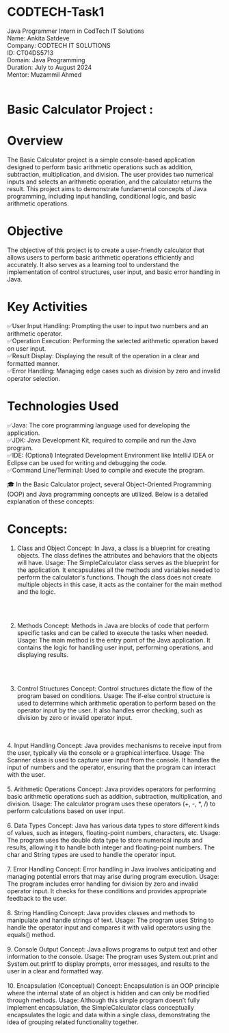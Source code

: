 # CODTECH-Task1
Java Programmer Intern in CodTech IT Solutions
<br>
Name: Ankita Satdeve
<br>
Company: CODTECH IT SOLUTIONS
<br>
ID: CT04DS5713
<br>
Domain: Java Programming
<br>
Duration: July to August 2024
<br>
Mentor: Muzammil Ahmed
<br>
<br>

# Basic Calculator Project :
# Overview
The Basic Calculator project is a simple console-based application designed to perform basic arithmetic operations such as addition, subtraction, multiplication, and division. The user provides two numerical inputs and selects an arithmetic operation, and the calculator returns the result. This project aims to demonstrate fundamental concepts of Java programming, including input handling, conditional logic, and basic arithmetic operations.

# Objective
The objective of this project is to create a user-friendly calculator that allows users to perform basic arithmetic operations efficiently and accurately. It also serves as a learning tool to understand the implementation of control structures, user input, and basic error handling in Java.

# Key Activities
✅User Input Handling: Prompting the user to input two numbers and an arithmetic operator.
<br>
✅Operation Execution: Performing the selected arithmetic operation based on user input.
<br>
✅Result Display: Displaying the result of the operation in a clear and formatted manner.
<br>
✅Error Handling: Managing edge cases such as division by zero and invalid operator selection.
<br>

# Technologies Used
✅Java: The core programming language used for developing the application.
<br>
✅JDK: Java Development Kit, required to compile and run the Java program.
<br>
✅IDE: (Optional) Integrated Development Environment like IntelliJ IDEA or Eclipse can be used for writing and debugging the code.
<br>
✅Command Line/Terminal: Used to compile and execute the program.
<br>

🎓 In the Basic Calculator project, several Object-Oriented Programming (OOP) and Java programming concepts are utilized. Below is a detailed explanation of these concepts:
# Concepts:
1. Class and Object
Concept: In Java, a class is a blueprint for creating objects. The class defines the attributes and behaviors that the objects will have.
Usage: The SimpleCalculator class serves as the blueprint for the application. It encapsulates all the methods and variables needed to perform the calculator's functions. Though the class does not create multiple objects in this case, it acts as the container for the main method and the logic.
<br>
<br>

2. Methods
Concept: Methods in Java are blocks of code that perform specific tasks and can be called to execute the tasks when needed.
Usage: The main method is the entry point of the Java application. It contains the logic for handling user input, performing operations, and displaying results.
<br>
<br>

3. Control Structures
Concept: Control structures dictate the flow of the program based on conditions.
Usage: The if-else control structure is used to determine which arithmetic operation to perform based on the operator input by the user. It also handles error checking, such as division by zero or invalid operator input.
<br>
<br>
4. Input Handling
Concept: Java provides mechanisms to receive input from the user, typically via the console or a graphical interface.
Usage: The Scanner class is used to capture user input from the console. It handles the input of numbers and the operator, ensuring that the program can interact with the user.
<br>
<br>
5. Arithmetic Operations
Concept: Java provides operators for performing basic arithmetic operations such as addition, subtraction, multiplication, and division.
Usage: The calculator program uses these operators (+, -, *, /) to perform calculations based on user input.
<br>
<br>
6. Data Types
Concept: Java has various data types to store different kinds of values, such as integers, floating-point numbers, characters, etc.
Usage: The program uses the double data type to store numerical inputs and results, allowing it to handle both integer and floating-point numbers. The char and String types are used to handle the operator input.
<br>
<br>
7. Error Handling
Concept: Error handling in Java involves anticipating and managing potential errors that may arise during program execution.
Usage: The program includes error handling for division by zero and invalid operator input. It checks for these conditions and provides appropriate feedback to the user.
<br>
<br>
8. String Handling
Concept: Java provides classes and methods to manipulate and handle strings of text.
Usage: The program uses String to handle the operator input and compares it with valid operators using the equals() method.
<br>
<br>
9. Console Output
Concept: Java allows programs to output text and other information to the console.
Usage: The program uses System.out.print and System.out.printf to display prompts, error messages, and results to the user in a clear and formatted way.
<br>
<br>
10. Encapsulation (Conceptual)
Concept: Encapsulation is an OOP principle where the internal state of an object is hidden and can only be modified through methods.
Usage: Although this simple program doesn’t fully implement encapsulation, the SimpleCalculator class conceptually encapsulates the logic and data within a single class, demonstrating the idea of grouping related functionality together.
